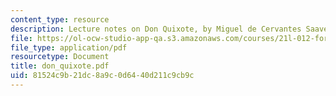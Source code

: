 ```yaml
---
content_type: resource
description: Lecture notes on Don Quixote, by Miguel de Cervantes Saavedra.
file: https://ol-ocw-studio-app-qa.s3.amazonaws.com/courses/21l-012-forms-of-western-narrative-fall-2007/81524c9b21dc8a9c0d6440d211c9cb9c_don_quixote.pdf
file_type: application/pdf
resourcetype: Document
title: don_quixote.pdf
uid: 81524c9b-21dc-8a9c-0d64-40d211c9cb9c
---
```

